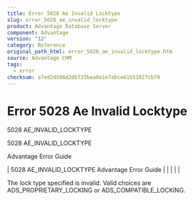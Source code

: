 ```yaml
---
title: Error 5028 Ae Invalid Locktype
slug: error_5028_ae_invalid_locktype
product: Advantage Database Server
component: Advantage
version: "12"
category: Reference
original_path_html: error_5028_ae_invalid_locktype.htm
source: Advantage CHM
tags:
  - error
checksum: a7ed2d586d2db733bea0a1e7abce61b51827cb79
---
```


# Error 5028 Ae Invalid Locktype

5028 AE\_INVALID\_LOCKTYPE

5028 AE\_INVALID\_LOCKTYPE

Advantage Error Guide

| 5028 AE\_INVALID\_LOCKTYPE  Advantage Error Guide |  |  |  |  |

The lock type specified is invalid. Valid choices are ADS\_PROPRIETARY\_LOCKING or ADS\_COMPATIBLE\_LOCKING.
